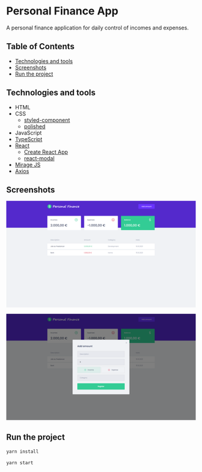 # Personal Finance App

A personal finance application for daily control of incomes and expenses.

## Table of Contents

- [Technologies and tools](https://github.com/marcelosperalta/app_front-end_personal_finance#technologies-and-tools)
- [Screenshots](https://github.com/marcelosperalta/app_front-end_personal_finance#screenshots)
- [Run the project](https://github.com/marcelosperalta/app_front-end_personal_finance#run-the-project)

## Technologies and tools

- HTML
- CSS
    - [styled-component](https://styled-components.com/)
    - [polished](https://polished.js.org/)
- JavaScript
- [TypeScript](https://www.typescriptlang.org/)
- [React](https://reactjs.org/)
    - [Create React App](https://create-react-app.dev/)
    - [react-modal](http://reactcommunity.org/react-modal/)
- [Mirage JS](https://miragejs.com/)
- [Axios](https://axios-http.com/)

## Screenshots

![desktop 01](./.github/app_desktop_screenshot_01.png)

![desktop 02](./.github/app_desktop_screenshot_02.png)

## Run the project

```
yarn install
```

```
yarn start
```